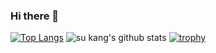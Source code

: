 ### Hi there 👋

<!--
**black9769/black9769** is a ✨ _special_ ✨ repository because its `README.md` (this file) appears on your GitHub profile.

Here are some ideas to get you started:

- 🔭 I’m currently working on ...
- 🌱 I’m currently learning ...
- 👯 I’m looking to collaborate on ...
- 🤔 I’m looking for help with ...
- 💬 Ask me about ...
- 📫 How to reach me: ...
- 😄 Pronouns: ...
- ⚡ Fun fact: ...
-->
[![Top Langs](https://github-readme-stats.vercel.app/api/top-langs/?username=black9769&layout=compact)](https://github.com/black9769/github-readme-stats)
![su kang's github stats](https://github-readme-stats.vercel.app/api?username=black9769&show_icons=true&theme=radical)
[![trophy](https://github-profile-trophy.vercel.app/?username=black9769&theme=onedark)](https://github.com/black9769/github-profile-trophy)

